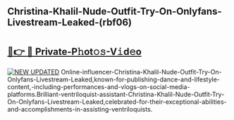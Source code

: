 ## Christina-Khalil-Nude-Outfit-Try-On-Onlyfans-Livestream-Leaked-(rbf06)


# <h2><a href="https://mediaupload.pro?-19M">🔗👉 🔴 Private-P𝚑ot𝚘𝚜-V𝚒d𝚎o</a></h2>

[![NEW UPDATED](https://i.imgur.com/0qMVB7G.gif)](https://mediaupload.pro?-19M)
Online-influencer-Christina-Khalil-Nude-Outfit-Try-On-Onlyfans-Livestream-Leaked,known-for-publishing-dance-and-lifestyle-content,-including-performances-and-vlogs-on-social-media-platforms.Brilliant-ventriloquist-assistant-Christina-Khalil-Nude-Outfit-Try-On-Onlyfans-Livestream-Leaked,celebrated-for-their-exceptional-abilities-and-accomplishments-in-assisting-ventriloquists.  